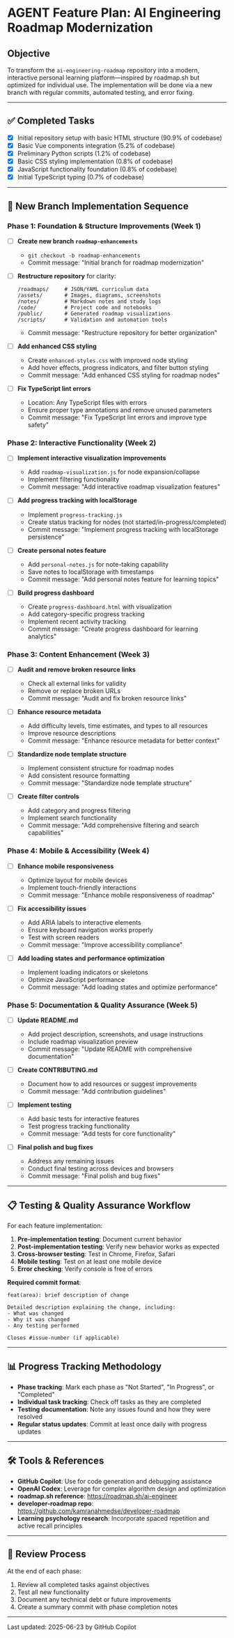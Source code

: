 # AGENT Feature Plan: AI Engineering Roadmap Modernization

## Objective

To transform the `ai-engineering-roadmap` repository into a modern, interactive personal learning platform—inspired by roadmap.sh but optimized for individual use. The implementation will be done via a new branch with regular commits, automated testing, and error fixing.

---

## ✅ Completed Tasks

- [x] Initial repository setup with basic HTML structure (90.9% of codebase)
- [x] Basic Vue components integration (5.2% of codebase)
- [x] Preliminary Python scripts (1.2% of codebase)
- [x] Basic CSS styling implementation (0.8% of codebase)
- [x] JavaScript functionality foundation (0.8% of codebase)
- [x] Initial TypeScript typing (0.7% of codebase)

---

## 🚀 New Branch Implementation Sequence

### Phase 1: Foundation & Structure Improvements (Week 1)

- [ ] **Create new branch `roadmap-enhancements`**
  - `git checkout -b roadmap-enhancements`
  - Commit message: "Initial branch for roadmap modernization"

- [ ] **Restructure repository** for clarity:
  ```
  /roadmaps/     # JSON/YAML curriculum data
  /assets/       # Images, diagrams, screenshots
  /notes/        # Markdown notes and study logs
  /code/         # Project code and notebooks
  /public/       # Generated roadmap visualizations
  /scripts/      # Validation and automation tools
  ```
  - Commit message: "Restructure repository for better organization"

- [ ] **Add enhanced CSS styling**
  - Create `enhanced-styles.css` with improved node styling
  - Add hover effects, progress indicators, and filter button styling
  - Commit message: "Add enhanced CSS styling for roadmap nodes"

- [ ] **Fix TypeScript lint errors**
  - Location: Any TypeScript files with errors
  - Ensure proper type annotations and remove unused parameters
  - Commit message: "Fix TypeScript lint errors and improve type safety"

### Phase 2: Interactive Functionality (Week 2)

- [ ] **Implement interactive visualization improvements**
  - Add `roadmap-visualization.js` for node expansion/collapse
  - Implement filtering functionality
  - Commit message: "Add interactive roadmap visualization features"

- [ ] **Add progress tracking with localStorage**
  - Implement `progress-tracking.js` 
  - Create status tracking for nodes (not started/in-progress/completed)
  - Commit message: "Implement progress tracking with localStorage persistence"

- [ ] **Create personal notes feature**
  - Add `personal-notes.js` for note-taking capability
  - Save notes to localStorage with timestamps
  - Commit message: "Add personal notes feature for learning topics"

- [ ] **Build progress dashboard**
  - Create `progress-dashboard.html` with visualization
  - Add category-specific progress tracking
  - Implement recent activity tracking
  - Commit message: "Create progress dashboard for learning analytics"

### Phase 3: Content Enhancement (Week 3)

- [ ] **Audit and remove broken resource links**
  - Check all external links for validity
  - Remove or replace broken URLs
  - Commit message: "Audit and fix broken resource links"

- [ ] **Enhance resource metadata**
  - Add difficulty levels, time estimates, and types to all resources
  - Improve resource descriptions
  - Commit message: "Enhance resource metadata for better context"

- [ ] **Standardize node template structure**
  - Implement consistent structure for roadmap nodes
  - Add consistent resource formatting
  - Commit message: "Standardize node template structure"

- [ ] **Create filter controls**
  - Add category and progress filtering
  - Implement search functionality
  - Commit message: "Add comprehensive filtering and search capabilities"

### Phase 4: Mobile & Accessibility (Week 4)

- [ ] **Enhance mobile responsiveness**
  - Optimize layout for mobile devices
  - Implement touch-friendly interactions
  - Commit message: "Enhance mobile responsiveness of roadmap"

- [ ] **Fix accessibility issues**
  - Add ARIA labels to interactive elements
  - Ensure keyboard navigation works properly
  - Test with screen readers
  - Commit message: "Improve accessibility compliance"

- [ ] **Add loading states and performance optimization**
  - Implement loading indicators or skeletons
  - Optimize JavaScript performance
  - Commit message: "Add loading states and optimize performance"

### Phase 5: Documentation & Quality Assurance (Week 5)

- [ ] **Update README.md**
  - Add project description, screenshots, and usage instructions
  - Include roadmap visualization preview
  - Commit message: "Update README with comprehensive documentation"

- [ ] **Create CONTRIBUTING.md**
  - Document how to add resources or suggest improvements
  - Commit message: "Add contribution guidelines"

- [ ] **Implement testing**
  - Add basic tests for interactive features
  - Test progress tracking functionality
  - Commit message: "Add tests for core functionality"

- [ ] **Final polish and bug fixes**
  - Address any remaining issues
  - Conduct final testing across devices and browsers
  - Commit message: "Final polish and bug fixes"

---

## 📋 Testing & Quality Assurance Workflow

For each feature implementation:

1. **Pre-implementation testing**: Document current behavior
2. **Post-implementation testing**: Verify new behavior works as expected
3. **Cross-browser testing**: Test in Chrome, Firefox, Safari
4. **Mobile testing**: Test on at least one mobile device
5. **Error checking**: Verify console is free of errors

**Required commit format**:
```
feat(area): brief description of change

Detailed description explaining the change, including:
- What was changed
- Why it was changed
- Any testing performed

Closes #issue-number (if applicable)
```

---

## 📊 Progress Tracking Methodology

- **Phase tracking**: Mark each phase as "Not Started", "In Progress", or "Completed"
- **Individual task tracking**: Check off tasks as they are completed
- **Testing documentation**: Note any issues found and how they were resolved
- **Regular status updates**: Commit at least once daily with progress updates

---

## 🛠️ Tools & References

- **GitHub Copilot**: Use for code generation and debugging assistance
- **OpenAI Codex**: Leverage for complex algorithm design and optimization
- **roadmap.sh reference**: https://roadmap.sh/ai-engineer
- **developer-roadmap repo**: https://github.com/kamranahmedse/developer-roadmap
- **Learning psychology research**: Incorporate spaced repetition and active recall principles

---

## 🔄 Review Process

At the end of each phase:
1. Review all completed tasks against objectives
2. Test all new functionality
3. Document any technical debt or future improvements
4. Create a summary commit with phase completion notes

---

Last updated: 2025-06-23 by GitHub Copilot